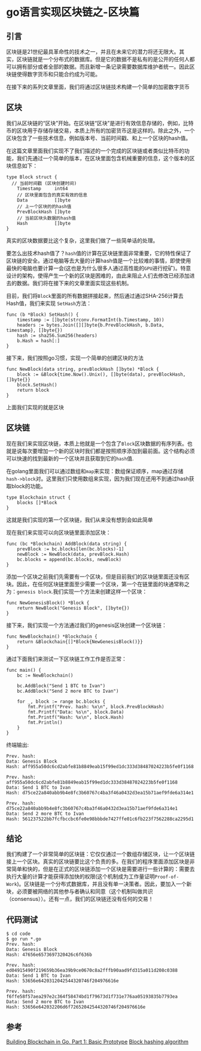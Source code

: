 # go语言实现区块链之-区块篇
## 引言
区块链是21世纪最具革命性的技术之一，并且在未来它的潜力将还无限大。其实，区块链就是一个分布式的数据库。但是它的数据不是私有的是公开的任何人都可以拥有部分或者全部的数据。而且新增一条记录需要数据库维护者统一。因此区块链使得数字货币和只能合约成为可能。

在接下来的系列文章里面，我们将通过区块链技术构建一个简单的加密数字货币

## 区块
我们从区块链的“区块”开始。在区块链“区块”是进行有效信息存储的，例如，比特币的区块用于存储存储交易，本质上所有的加密货币这是这样的。除此之外，一个区块包含了一些技术信息，例如版本号、当前时间戳、和上一个区块的hash值。

在这篇文章里面我们实现不了我们描述的一个完成的区块链或者类似比特币的功能，我们先通过一个简单的版本，在区块里面包含机械重要的信息，这个版本的区块信息如下：
```
type Block struct {
  // 当前时间戳 (区块创建时间)
	Timestamp     int64
	// 区块里面包含的真实有效的信息
	Data          []byte
	// 上一个区块的的hash值
	PrevBlockHash []byte
	// 当前区块头数据的hash值
	Hash          []byte
}
```
真实的区块数据要比这个复杂，这里我们做了一些简单话的处理。

要怎么出技术hash值了？`hash`值的计算在区块链里面非常重要，它的特性保证了区块链的安全。通过电脑等去大量的计算hash值是一个比较难的事情，即使使用最快的电脑也要计算一会(这也是为什么很多人通过高性能的`GPU`进行挖矿)。特意设计的架构，使得产生一个新的区块是困难的，由此来阻止人们去修改已经添加进去的数据。我们将在接下来的文章里面实现这些机制。

目前，我们将`Block`里面的所有数据拼接起来，然后通过通过SHA-256计算去Hash值，我们来实现  `SetHash`方法：
```
func (b *Block) SetHash() {
	timestamp := []byte(strconv.FormatInt(b.Timestamp, 10))
	headers := bytes.Join([][]byte{b.PrevBlockHash, b.Data, timestamp}, []byte{})
	hash := sha256.Sum256(headers)
	b.Hash = hash[:]
}
```

接下来，我们按照go习惯，实现一个简单的创建区块的方法
```
func NewBlock(data string, prevBlockHash []byte) *Block {
	block := &Block{time.Now().Unix(), []byte(data), prevBlockHash, []byte{}}
	block.SetHash()
	return block
}
```
上面我们实现的就是区块

## 区块链
现在我们来实现区块链，本质上他就是一个包含了`Block`区块数据的有序列表。也就是说每次要增加一个新的区块时我们都是按照顺序添加到最前面。这个结构必须可以快速的找到最新的一个区块并且获取到它的`hash`值.

在golang里面我们可以通过数组和`map`来实现：数组保证顺序，map通过存储`hash->block`对。这里我们只使用数组来实现，因为我们现在还用不到通过hash获取block的功能。

```
type Blockchain struct {
	blocks []*Block
}
```
这就是我们实现的第一个区块链，我们从来没有想到会如此简单

现在我们来实现可以向区块链里面添加区块：
```
func (bc *Blockchain) AddBlock(data string) {
	prevBlock := bc.blocks[len(bc.blocks)-1]
	newBlock := NewBlock(data, prevBlock.Hash)
	bc.blocks = append(bc.blocks, newBlock)
}
```
添加一个区块之前我们先需要有一个区块，但是目前我们的区块链里面还没有区块。因此，在任何区块链里面至少需要一个区块，第一个在链里面的块通常称之为：`genesis block`.我们实现一个方法来创建这样一个区块：
```
func NewGenesisBlock() *Block {
	return NewBlock("Genesis Block", []byte{})
}
```
接下来，我们实现一个方法通过我们的genesis区块创建一个区块链：
```
func NewBlockchain() *Blockchain {
	return &Blockchain{[]*Block{NewGenesisBlock()}}
}
```
通过下面我们来测试一下区块链工作工作是否正常：
```
func main() {
	bc := NewBlockchain()

	bc.AddBlock("Send 1 BTC to Ivan")
	bc.AddBlock("Send 2 more BTC to Ivan")

	for _, block := range bc.blocks {
		fmt.Printf("Prev. hash: %x\n", block.PrevBlockHash)
		fmt.Printf("Data: %s\n", block.Data)
		fmt.Printf("Hash: %x\n", block.Hash)
		fmt.Println()
	}
}
```
终端输出:
```
Prev. hash:
Data: Genesis Block
Hash: aff955a50dc6cd2abfe81b8849eab15f99ed1dc333d38487024223b5fe0f1168

Prev. hash: aff955a50dc6cd2abfe81b8849eab15f99ed1dc333d38487024223b5fe0f1168
Data: Send 1 BTC to Ivan
Hash: d75ce22a840abb9b4e8fc3b60767c4ba3f46a0432d3ea15b71aef9fde6a314e1

Prev. hash: d75ce22a840abb9b4e8fc3b60767c4ba3f46a0432d3ea15b71aef9fde6a314e1
Data: Send 2 more BTC to Ivan
Hash: 561237522bb7fcfbccbc6fe0e98bbbde7427ffe01c6fb223f7562288ca2295d1
```

## 结论
我们构建了一个非常简单的区块链：它仅仅通过一个数组存储区块，让一个区块链接上一个区块。真实的区块链要比这个负责的多。在我们的程序里面添加区块是非常简单和快的，但是在正式的区块链添加一个区块是需要进行一些计算的：需要去执行大量的计算才能获得添加快的权限(这个机制成为工作量证明`Proof-of-Work`)。区块链是一个分布式数据库，并且没有单一决策者。因此，要加入一个新块，必须要被网络的其他参与者确认和同意（这个机制叫做共识（consensus））。还有一点，我们的区块链还没有任何的交易！

## 代码测试
```
$ cd code
$ go run *.go
Prev. hash:
Data: Genesis Block
Hash: 47656e6573697320426c6f636b

Prev. hash: ed04915490f219659b36ea39b9ce0670c8a2fffb90aad9fd315a011d208c0388
Data: Send 1 BTC to Ivan
Hash: 53656e6420312042544320746f204976616e

Prev. hash: f6ffe58f57aea297e2c364f58474bd1f79673d1f731e776aa05193835b7793ea
Data: Send 2 more BTC to Ivan
Hash: 53656e642032206d6f72652042544320746f204976616e
```

## 参考
[Building Blockchain in Go. Part 1: Basic Prototype](https://jeiwan.cc/posts/building-blockchain-in-go-part-1/)
[Block hashing algorithm](https://en.bitcoin.it/wiki/Block_hashing_algorithm)








